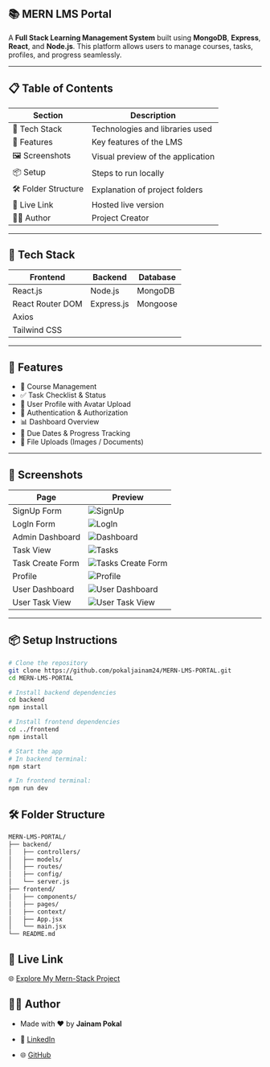 ## 📚 MERN LMS Portal

A **Full Stack Learning Management System** built using **MongoDB**, **Express**, **React**, and **Node.js**. This platform allows users to manage courses, tasks, profiles, and progress seamlessly.

---

## 📋 Table of Contents

| Section        | Description                                      |
|----------------|--------------------------------------------------|
| 🔧 Tech Stack  | Technologies and libraries used                  |
| 🚀 Features    | Key features of the LMS                          |
| 🖼️ Screenshots | Visual preview of the application                |
| 📦 Setup       | Steps to run locally                             |
| 🛠️ Folder Structure | Explanation of project folders            |
| 🔗 Live Link   | Hosted live version                              |
| 🙋‍♂️ Author     | Project Creator                                 |

---

## 🔧 Tech Stack

| Frontend             | Backend            | Database    |
|----------------------|--------------------|-------------|
| React.js             | Node.js            | MongoDB     |
| React Router DOM     | Express.js         | Mongoose    |
| Axios                |                    |             |
| Tailwind CSS         |                    |             |

---

## 🚀 Features

- 📘 Course Management
- ✅ Task Checklist & Status
- 👤 User Profile with Avatar Upload
- 🔐 Authentication & Authorization
- 📊 Dashboard Overview
- 📅 Due Dates & Progress Tracking
- 📁 File Uploads (Images / Documents)

---

## 📸 Screenshots

| Page               | Preview                                                                 |
|--------------------|-------------------------------------------------------------------------|
| SignUp Form        | ![SignUp](https://github.com/user-attachments/assets/75ac00d0-278e-4590-9a34-097c639ebcf0) |
| LogIn Form         | ![LogIn](https://github.com/user-attachments/assets/9094fd9b-b82c-463b-91a9-73d86cd14caf) |
| Admin Dashboard    | ![Dashboard](https://github.com/user-attachments/assets/9047d677-ebe8-4786-8647-4763f6b4bbe4) |
| Task View          | ![Tasks](https://github.com/user-attachments/assets/efb643f9-c806-43ec-98ab-ee445f4d418e) |
| Task Create Form   | ![Tasks Create Form](https://github.com/user-attachments/assets/068ad1f7-845a-4ec2-bdab-3bc7a7ee0963) |
| Profile            | ![Profile](https://github.com/user-attachments/assets/416a0637-4bcd-4c78-8090-21b9c444f02d) |
| User Dashboard     | ![User Dashboard](https://github.com/user-attachments/assets/d2751553-2604-4bcd-8ef2-9221ce77ee00) |
| User Task View     | ![User Task View](https://github.com/user-attachments/assets/98772032-2c0e-4ab9-b7ec-18f5bf1dbc7d) |

---

## 📦 Setup Instructions

```bash
# Clone the repository
git clone https://github.com/pokaljainam24/MERN-LMS-PORTAL.git
cd MERN-LMS-PORTAL

# Install backend dependencies
cd backend
npm install

# Install frontend dependencies
cd ../frontend
npm install

# Start the app
# In backend terminal:
npm start

# In frontend terminal:
npm run dev
```

## 🛠️ Folder Structure

```bash
MERN-LMS-PORTAL/
├── backend/
│   ├── controllers/
│   ├── models/
│   ├── routes/
│   ├── config/
│   └── server.js
├── frontend/
│   ├── components/
│   ├── pages/
│   ├── context/
│   ├── App.jsx
│   └── main.jsx
└── README.md
```

## 🔗 Live Link

🌐 [Explore My Mern-Stack Project](https://mern-lms-portal-y6su.vercel.app/)

## 🙋‍♂️ Author

- Made with ❤️ by <strong class='text-info'>Jainam Pokal</strong>

- 💼 [LinkedIn](https://www.linkedin.com/in/jainam-pokal-484413243/)

- 🌐 [GitHub](https://github.com/pokaljainam24/MERN-LMS-PORTAL)

  
